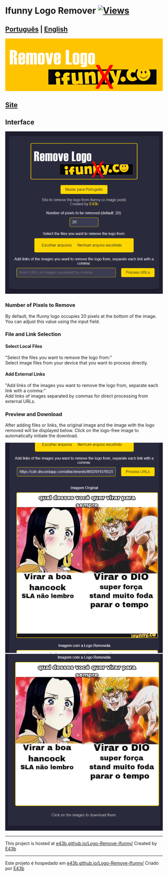 # Ifunny Logo Remover [![Views](https://hits.sh/github.com/e43bifunnyen/hits.svg)](https://github.com/e43b/Ifunny-Logo-Remover/)

## [Português](Readme-pt.md) | [English](README.md)

![Banner](imgs/banner.png)

## [Site](https://e43b.github.io/Ifunny-Logo-Remover/)

## Interface

![Home](imgs/home.png)

### Number of Pixels to Remove

By default, the Ifunny logo occupies 20 pixels at the bottom of the image. You can adjust this value using the input field.

### File and Link Selection

#### Select Local Files
"Select the files you want to remove the logo from:"  
Select image files from your device that you want to process directly.

#### Add External Links
"Add links of the images you want to remove the logo from, separate each link with a comma:"  
Add links of images separated by commas for direct processing from external URLs.

### Preview and Download

After adding files or links, the original image and the image with the logo removed will be displayed below. Click on the logo-free image to automatically initiate the download.

![Logo](imgs/logo.png)
![No Logo](imgs/nologo.png)

---

This project is hosted at [e43b.github.io/Logo-Remove-Ifunny/](https://e43b.github.io/Logo-Remove-Ifunny/)
Created by [E43b](https://github.com/e43b/)

---

Este projeto é hospedado em [e43b.github.io/Logo-Remove-Ifunny/](https://e43b.github.io/Logo-Remove-Ifunny/)
Criado por [E43b](https://github.com/e43b/)
